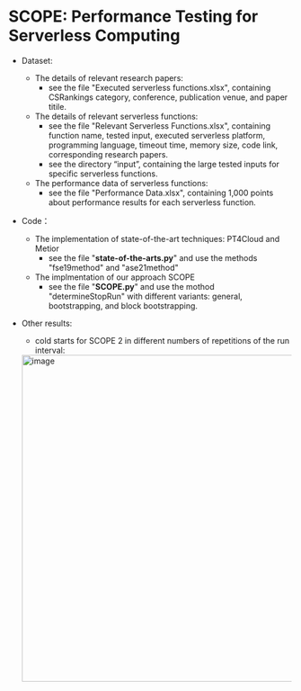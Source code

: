 # SCOPE: Performance Testing for Serverless Computing

- Dataset:
    - The details of relevant research papers: 
        - see the file "Executed serverless functions.xlsx", containing CSRankings category, conference, publication venue, and paper titile.
    - The details of relevant serverless functions:
        - see the file "Relevant Serverless Functions.xlsx", containing function name, tested input, executed serverless platform, programming language, timeout time, memory size, code link, corresponding research papers.
        - see the directory “input”, containing the large tested inputs for specific serverless functions.
    - The performance data of serverless functions:
        - see the file "Performance Data.xlsx", containing 1,000 points about performance results for each serverless function.

- Code：
    - The implementation of state-of-the-art techniques: PT4Cloud and Metior
        - see the file "**state-of-the-arts.py**" and use the methods "fse19method" and "ase21method"
    -  The implmentation of our approach SCOPE
        - see the file "**SCOPE.py**" and use the mothod "determineStopRun" with different variants: general, bootstrapping, and block bootstrapping.
        
        
        
        
- Other results:
    - cold starts for SCOPE 2 in different numbers of repetitions of the run interval:
    <img width="581" alt="image" src="https://user-images.githubusercontent.com/79156929/227688371-cd362c4f-42f4-4ebc-8aa7-e8a54d028858.png">
